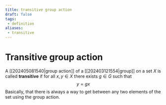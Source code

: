 ```yaml
---
title: transitive group action
draft: false
tags:
 - definition
aliases:
 - transitive
---
```

# Transitive group action
A [[202405081540|group action]] of a [[202403121554|group]] on a set $X$ is called **transitive** if for all $x,y \in X$ there exists $g\in G$ such that 
$$y= gx$$
Basically, that there is always a way to get between any two elements of the set using the group action. 